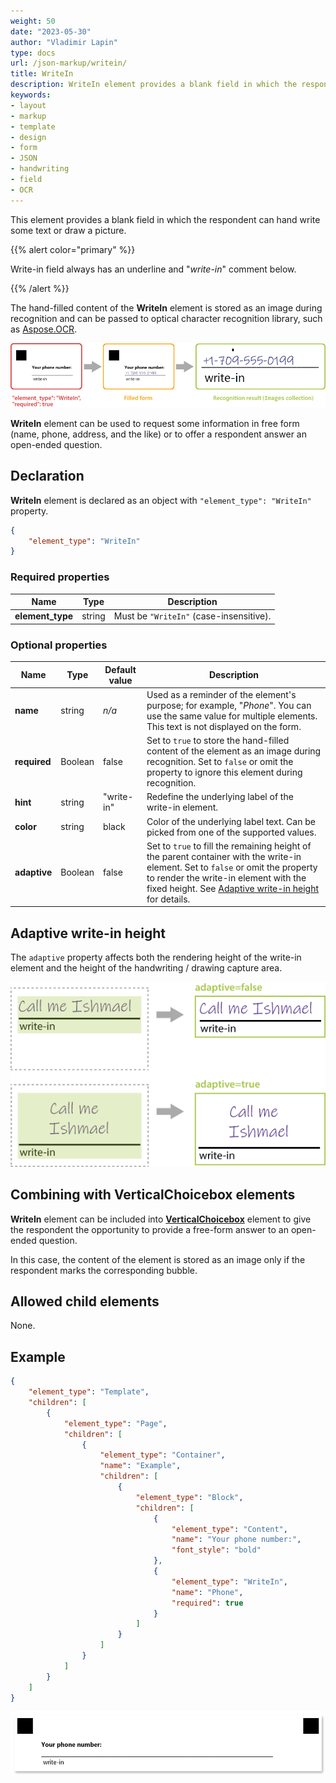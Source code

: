 ```yaml
---
weight: 50
date: "2023-05-30"
author: "Vladimir Lapin"
type: docs
url: /json-markup/writein/
title: WriteIn
description: WriteIn element provides a blank field in which the respondent can hand write some text or draw a picture.
keywords:
- layout
- markup
- template
- design
- form
- JSON
- handwriting
- field
- OCR
---
```


This element provides a blank field in which the respondent can hand write some text or draw a picture.

{{% alert color="primary" %}} 

Write-in field always has an underline and "_write-in_" comment below.

{{% /alert %}}

The hand-filled content of the **WriteIn** element is stored as an image during recognition and can be passed to optical character recognition library, such as [Aspose.OCR](https://products.aspose.app/ocr).

![WriteIn element](json-writein.png)

**WriteIn** element can be used to request some information in free form (name, phone, address, and the like) or to offer a respondent answer an open-ended question.

## Declaration

**WriteIn** element is declared as an object with `"element_type": "WriteIn"` property.

```json
{
	"element_type": "WriteIn"
}
```

### Required properties

Name | Type | Description
---- | ---- | -----------
**element_type** | string | Must be `"WriteIn"` (case-insensitive).

### Optional properties

Name | Type | Default value | Description
---- | ---- | ------------- | -----------
**name** | string | _n/a_ | Used as a reminder of the element's purpose; for example, "_Phone_". You can use the same value for multiple elements.<br />This text is not displayed on the form.
**required** | Boolean | false | Set to `true` to store the hand-filled content of the element as an image during recognition. Set to `false` or omit the property to ignore this element during recognition.
**hint** | string | "write-in" | Redefine the underlying label of the write-in element.
**color** | string | black | Color of the underlying label text. Can be picked from one of the supported values.
**adaptive** | Boolean | false | Set to `true` to fill the remaining height of the parent container with the write-in element. Set to `false` or omit the property to render the write-in element with the fixed height. See [Adaptive write-in height](#adaptive-write-in-height) for details.

## Adaptive write-in height

The `adaptive` property affects both the rendering height of the write-in element and the height of the handwriting / drawing capture area.

![Adaptive write-in height](writein-adaptive.png)

## Combining with VerticalChoicebox elements

**WriteIn** element can be included into [**VerticalChoicebox**](/omr/json-markup/VerticalChoicebox/) element to give the respondent the opportunity to provide a free-form answer to an open-ended question.

In this case, the content of the element is stored as an image only if the respondent marks the corresponding bubble.

## Allowed child elements

None.

## Example

```json
{
	"element_type": "Template",
	"children": [
		{
			"element_type": "Page",
			"children": [
				{	
					"element_type": "Container",
					"name": "Example",
					"children": [
						{
							"element_type": "Block",
							"children": [
								{
									"element_type": "Content",
									"name": "Your phone number:",
									"font_style": "bold"
								},
								{
									"element_type": "WriteIn",
									"name": "Phone",
									"required": true
								}
							]
						}
					]
				}
			]
		}
	]
}
```

![write_in element example](write_in-example.png)
